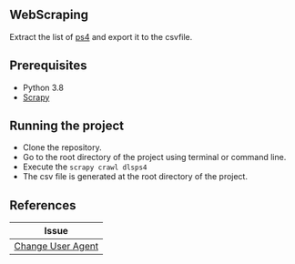 ## WebScraping
Extract the list of [ps4](https://dlpsgame.net/category/ps4/) and export it to the csvfile.

## Prerequisites 
* Python 3.8 
* [Scrapy](https://docs.scrapy.org/en/latest/intro/install.html)

## Running the project
* Clone the repository. 
* Go to the root directory of the project using terminal or command line. 
* Execute the ```scrapy crawl dlsps4```
* The csv file is generated at the root directory of the project. 


## References 
| Issue | 
| ------|  
| [Change User Agent](https://www.simplified.guide/scrapy/change-user-agent)|
